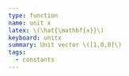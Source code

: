 ```yaml
---
type: function
name: unit x
latex: \(\hat{\mathbf{x}}\)
keyboard: unitx
summary: Unit vector \([1,0,0]\)
tags:
  - constants
---
```


